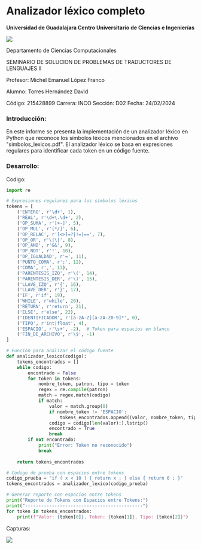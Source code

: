 <p align="center">
  <h1>Analizador léxico completo</h1>
</p>

**Universidad de Guadalajara Centro Universitario de Ciencias e Ingenierías**

![](https://seeklogo.com/images/U/Universidad_de_Guadalajara-logo-E221350A81-seeklogo.com.png)

Departamento de Ciencias Computacionales

SEMINARIO DE SOLUCION DE PROBLEMAS DE TRADUCTORES DE LENGUAJES II

Profesor: Michel Emanuel López Franco

Alumno: Torres Hernández David

Código: 215428899	     	Carrera: INCO		Sección: D02		Fecha: 24/02/2024



### **Introducción:**

En este informe se presenta la implementación de un analizador léxico en Python que reconoce los símbolos léxicos mencionados en el archivo "simbolos_lexicos.pdf".
El analizador léxico se basa en expresiones regulares para identificar cada token en un código fuente.

### **Desarrollo:**

Codigo:
```python
import re

# Expresiones regulares para los símbolos léxicos
tokens = [
    ('ENTERO', r'\d+', 1),
    ('REAL', r'\d+\.\d+', 2),
    ('OP_SUMA', r'[+-]', 5),
    ('OP_MUL', r'[*/]', 6),
    ('OP_RELAC', r'[<>]=?|!=|==', 7),
    ('OP_OR', r'\|\|', 8),
    ('OP_AND', r'&&', 9),
    ('OP_NOT', r'!', 10),
    ('OP_IGUALDAD', r'=', 11),
    ('PUNTO_COMA', r';', 12),
    ('COMA', r',', 13),
    ('PARENTESIS_IZQ', r'\(', 14),
    ('PARENTESIS_DER', r'\)', 15),
    ('LLAVE_IZQ', r'{', 16),
    ('LLAVE_DER', r'}', 17),
    ('IF', r'if', 19),
    ('WHILE', r'while', 20),
    ('RETURN', r'return', 21),
    ('ELSE', r'else', 22),
    ('IDENTIFICADOR', r'[a-zA-Z][a-zA-Z0-9]*', 0),
    ('TIPO', r'int|float', 4),
    ('ESPACIO', r'\s+', -2),  # Token para espacios en blanco
    ('FIN_DE_ARCHIVO', r'\$', -1)
]

# Función para analizar el código fuente
def analizador_lexico(codigo):
    tokens_encontrados = []
    while codigo:
        encontrado = False
        for token in tokens:
            nombre_token, patron, tipo = token
            regex = re.compile(patron)
            match = regex.match(codigo)
            if match:
                valor = match.group(0)
                if nombre_token != 'ESPACIO':
                    tokens_encontrados.append((valor, nombre_token, tipo))
                codigo = codigo[len(valor):].lstrip()
                encontrado = True
                break
        if not encontrado:
            print("Error: Token no reconocido")
            break
    
    return tokens_encontrados

# Código de prueba con espacios entre tokens
codigo_prueba = "if ( x < 10 ) { return x ; } else { return 0 ; }"
tokens_encontrados = analizador_lexico(codigo_prueba)

# Generar reporte con espacios entre tokens
print("Reporte de Tokens con Espacios entre Tokens:")
print("--------------------------------------------")
for token in tokens_encontrados:
    print(f"Valor: {token[0]}, Token: {token[1]}, Tipo: {token[2]}")
```
Capturas:

![](captura.jpg)
